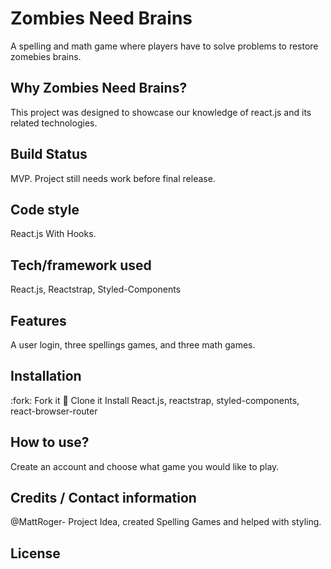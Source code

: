 # Zombies Need Brains
A spelling and math game where players have to solve problems to restore zomebies brains.

## Why Zombies Need Brains?
This project was designed to showcase our knowledge of react.js and its related technologies. 

## Build Status
MVP. Project still needs work before final release.

## Code style
React.js With Hooks.

## Tech/framework used
React.js, Reactstrap, Styled-Components

## Features
A user login, three spellings games, and three math games.

## Installation
:fork: Fork it
:sheep: Clone it
Install React.js, reactstrap, styled-components, react-browser-router

## How to use?
Create an account and choose what game you would like to play.

## Credits / Contact information
@MattRoger- Project Idea, created Spelling Games and helped with styling.

## License
